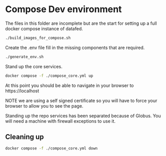 # Compose Dev environment

The files in this folder are incomplete but are the start for setting up a full
docker compose instance of datafed.

```bash
./build_images_for_compose.sh
```

Create the .env file fill in the missing components that are required.
```bash
./generate_env.sh
```

Stand up the core services.
```bash
docker compose -f ./compose_core.yml up
```

At this point you should be able to navigate in your browser to
https://localhost

NOTE we are using a self signed certificate so you will have to force your
browser to allow you to see the page.

Standing up the repo services has been separated because of Globus. You will
need a machine with firewall exceptions to use it.

## Cleaning up

```bash
docker compose -f ./compose_core.yml down
```
